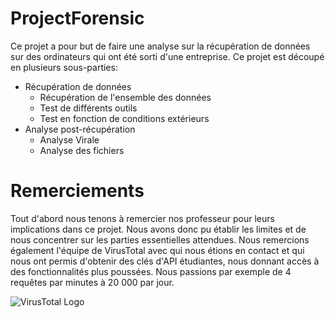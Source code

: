 # ProjectForensic

Ce projet a pour but de faire une analyse sur la récupération de données sur des ordinateurs qui ont été sorti d'une entreprise. Ce projet est découpé en plusieurs sous-parties:

* Récupération de données
  * Récupération de l'ensemble des données
  * Test de différents outils
  * Test en fonction de conditions extérieurs
* Analyse post-récupération
  * Analyse Virale
  * Analyse des fichiers

# Remerciements

Tout d'abord nous tenons à remercier nos professeur pour leurs implications dans ce projet. Nous avons donc pu établir les limites et de nous concentrer sur les parties essentielles attendues. 
Nous remercions également l'équipe de VirusTotal avec qui nous étions en contact et qui nous ont permis d'obtenir des clés d'API étudiantes, nous donnant accès à des fonctionnalités plus poussées. Nous passions par exemple de 4 requêtes par minutes à 20 000 par jour.

![VirusTotal Logo](https://www.virustotal.com/ui-public/images/logo.svg)
